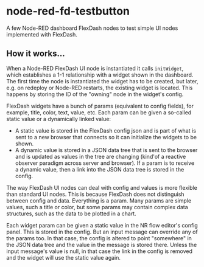 node-red-fd-testbutton
===============================

A few Node-RED dashboard FlexDash nodes to test simple UI nodes implemented with FlexDash.

## How it works...

When a Node-RED FlexDash UI node is instantiated it calls `initWidget`, which establishes a 1-1 relationship with a widget shown in the dashboard.
The first time the node is instantiated the widget has to be created, but later, e.g. on redeploy
or Node-RED restarts, the existing widget is located.
This happens by storing the ID of the "owning" node in the widget's config.

FlexDash widgets have a bunch of params (equivalent to config fields), for example, title, color,
text, value, etc.
Each param can be given a so-called static value or a dynamically linked value:

- A static value is stored in the FlexDash config json and is part of what is sent to a new
  browser that connects so it can initialize the widgets to be shown.
- A dynamic value is stored in a JSON data tree that is sent to the browser and is updated
  as values in the tree are changing (kind'of a reactive observer paradigm across server and browser).
  If a param is to receive a dynamic value, then a link into the JSON data tree is stored in
  the config.

The way FlexDash UI nodes can deal with config and values is more flexible than standard UI nodes.
This is because FlexDash does not distinguish between config and data. Everything is a param.
Many params are simple values, such a title or color, but some params may contain complex data
structures, such as the data to be plotted in a chart.

Each widget param can be given a static value in the NR flow editor's config panel.
This is stored in the config.
But an input message can override any of the params too. In that case, the config is altered to point
"somewhere" in the JSON data tree and the value in the message is stored there.
Unless the input message's value is null, in that case the link in the config is removed and the
widget will use the static value again.
